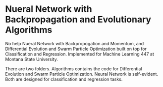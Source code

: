 # Nueral Network with Backpropagation and Evolutionary Algorithms
No help Nueral Network with Backpropogation and Momentum, and Differential Evolution and Swarm Particle Optimization built on top for Classification and Regression. Implemented for Machine Learning 447 at Montana State University.

There are two folders. Algorithms contains the code for Differential Evolution and Swarm Particle Optimization. Neural Network is self-evident. Both are designed for classification and regression tasks.
